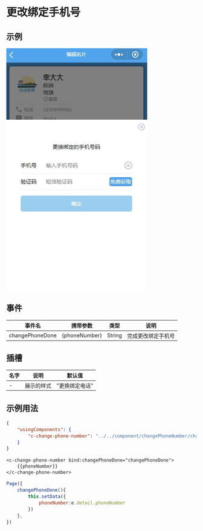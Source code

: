 # 更改绑定手机号

## 示例
![示例](../img/changePhoneNumber.jpg)

## 事件
|  事件名   | 携带参数  |  类型  | 说明 |
|  ----  | ----  |  ----  | ----  |
| changePhoneDone  | {phoneNumber} | String | 完成更改绑定手机号  |

## 插槽
|  名字    | 说明 |默认值|
|  ----  |  ----  |----|
| -  |  展示的样式  |"更换绑定电话"|

## 示例用法

```json
{
	"usingComponents": {
		"c-change-phone-number": "../../component/changePhoneNumber/changePhoneNumber"
	}
}
```

```wxml
<c-change-phone-number bind:changePhoneDone="changePhoneDone">
    {{phoneNumber}}
</c-change-phone-number>

```

```js
Page({
	changePhoneDone(){
		this.setData({
            phoneNumber:e.detail.phoneNumber
        })
	},
})
```

